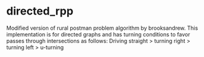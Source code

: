 # directed_rpp
Modified version of rural postman problem algorithm by brooksandrew.
This implementation is for directed graphs and has turning conditions to favor passes through intersections as follows:
Driving straight > turning right > turning left > u-turning

